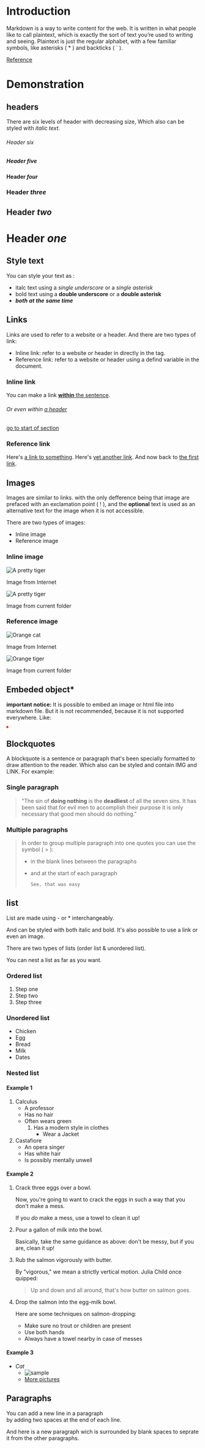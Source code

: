 
# Introduction

Markdown is a way to write content for the web. It is written in what people like to call plaintext, which is exactly the sort of text you’re used to writing and seeing. Plaintext is just the regular alphabet, with a few familiar symbols, like asterisks ( * ) and backticks ( ` ).

[Reference](https://www.markdowntutorial.com)

# Demonstration

## headers

There are six levels of header with decreasing size, Which also can be styled with _italic_ *text*.

###### Header *six*
##### Header *five*
#### Header *four*
### Header *three*
## Header *two*
# Header *one*

## Style text

You can style your text as :

- italc text using a _single underscore_ or a *single asterisk*
- bold text using a  __double underscore__ or a **double asterisk**
- **_both_** __*at*__ *__the__* _**same time**_

## Links

Links are used to refer to a website or a header.
And there are two types of link:

- Inline link: refer to a website or header in directly in the tag.
- Reference link: refer to a website or header using a defind variable in the document.
  
### Inline link

You can make a link [**within** the sentence](www.google.com).
###### Or even within [a _header_](www.google.com)

[go to start of section](#demonstration)

### Reference link

Here's [a link to something][link].
Here's [yet another link][another-link].
And now back to [the first link][link].

[link]: www.github.com
[another-link]: www.google.com

## Images

Images are similar to links. with the only defference being that image are prefaced with an exclamation point ( ! ), and the **optional** text is used as an alternative text for the image when it is not accessible.

There are two types of images:

- Inline image
- Reference image
  
### Inline image

![A pretty tiger](https://upload.wikimedia.org/wikipedia/commons/5/56/Tiger.50.jpg)

Image from Internet

![A pretty tiger](images/Tiger.jpg)

Image from current folder

### Reference image

![Orange cat][Cat]

Image from Internet

![Orange tiger][Tiger]

Image from current folder

[Cat]: http://icons.iconarchive.com/icons/google/noto-emoji-animals-nature/256/22221-cat-icon.png

[Tiger]: images/Tiger.jpg

## Embeded object*

**important notice:** It is possible to embed an image or html file into markdown file. But it is not recommended, because it is not supported everywhere.
Like:

<img src="data:image/png;base64,iVBORw0KGgoAAAANSUhEUgAAAAUAAAAFCAYAAACNbyblAAAAHElEQVQI12P4//8/w38GIAXDIBKE0DHxgljNBAAO9TXL0Y4OHwAAAABJRU5ErkJggg==" alt="Red dot" />

## Blockquotes

A blockquote is a sentence or paragraph that's been specially formatted to draw attention to the reader. Which also can be styled and contain IMG and LINK. For example:

### Single paragraph

>"The sin of __doing nothing__ is the **deadliest** of all the seven sins.  It has been said that for evil men to accomplish their purpose it is only necessary that good men should do nothing."

### Multiple paragraphs

>In order to group multiple paragraph into one quotes you can use the symbol ( > ):
>
>- in the blank lines between the paragraphs
>
>- and at the start of each paragraph
>
>       See, that was easy

## list

List are made using - or * interchangeably.

And can be styled with both italic and bold. It's also possible to use a link or even an image.

There are two types of lists (order list & unordered list).

You can nest a list as far as you want.

### Ordered list

1. Step one
2. Step two
3. Step three

### Unordered list

- Chicken
- Egg
- Bread
- Milk
- Dates

### Nested list

#### Example 1

1. Calculus
    - A professor
    - Has no hair
    - Often wears green
      1. Has a modern style in clothes
         - Wear a Jacket
2. Castafiore
    - An opera singer
    - Has white hair
    - Is possibly mentally unwell

#### Example 2

1. Crack three eggs over a bowl.

    Now, you're going to want to crack the eggs in such a way that you don't make a mess.

    If you _do_ make a mess, use a towel to clean it up!

2. Pour a gallon of milk into the bowl.

    Basically, take the same guidance as above: don't be messy, but if you are, clean it up!

3. Rub the salmon vigorously with butter.

   By "vigorous," we mean a strictly vertical motion. Julia Child once quipped:

   > Up and down and all around, that's how butter on salmon goes.

4. Drop the salmon into the egg-milk bowl.

   Here are some techniques on salmon-dropping:

   - Make sure no trout or children are present
   - Use both hands
   - Always have a towel nearby in case of messes

#### Example 3

- *Cat*
  - ![sample](images/cat.png)
  - [More pictures](https://www.google.com/search?q=cats)

## Paragraphs

You can add a new line in a paragraph  
by adding two spaces at the end of each line.

And here is a new paragraph wich is surrounded by blank spaces to seprate it from the other paragraphs.